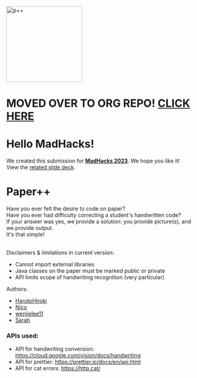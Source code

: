 <img width="200" alt="p++" src="https://user-images.githubusercontent.com/87912872/222970565-a8187f48-60a4-42d7-b714-1f2ad85a7ff1.png">


# MOVED OVER TO ORG REPO! [CLICK HERE](https://github.com/Paper-Plus-Plus/PaperPlusPlus)


# Hello MadHacks! 

We created this submission for
<a href="https://www.madhacks.io/"><b>MadHacks 2023</b></a>. We hope you like it!
<br>View the <a href="https://docs.google.com/presentation/d/1FKOwhARHGi6wQ65SD_Ygseh8P6zCMjH5ALz70doeUMg/edit?usp=sharing" target="_blank" rel="noopener noreferrer">related slide deck</a>.</p>

# Paper++
<p>Have you ever felt the desire to code on paper?
<br>Have you ever had difficulty correcting a student's handwritten code?
<br>If your answer was yes, we provide a solution: you provide picture(s), and we provide output.
  <br>It's that simple!</b>
  </p>

<br>
Disclaimers & limitations in current version:
<ul> 
    <li>Cannot import external libraries
    <li>Java classes on the paper must be marked public or private
    <li>API limits scope of handwriting recognition (very particular)
</ul>
Authors:
<ul>
    <li><a href="https://github.com/HarutoHiroki">HarutoHiroki</a></li>
    <li><a href="https://github.com/nico-himself">Nico</a></li>
    <li><a href="https://github.com/wenjielee11">wenjielee11</a></li>
    <li><a href="https://github.com/sarah-i-rubenstein2">Sarah</a></li>
</ul>

### APIs used:
- API for handwriting conversion: https://cloud.google.com/vision/docs/handwriting 
- API for prettier: https://prettier.io/docs/en/api.html 
- API for cat errors: https://http.cat/
